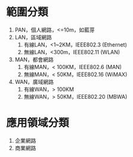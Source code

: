 # 範圍分類
1. PAN，個人網路，<=10m，如藍芽
2. LAN，區域網路
	1. 有線LAN，<1~2KM，IEEE802.3 (Ethernet)
	2. 無線LAN，<300m，IEEE802.11 (WLAN)
3. MAN，都會網路
	1. 有線MAN，< 100KM，IEEE802.6 (MAN)
	2. 無線MAN，< 50KM，IEEE802.16 (WiMAX)
4. WAN，廣域網路
	1. 有線WAN，> 100KM
	2. 無線WAN，> 50KM，IEEE802.20 (MBWA)

# 應用領域分類
1. 企業網路
2. 商業網路